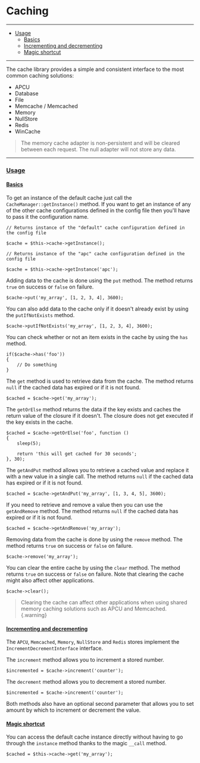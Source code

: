 # Caching

--------------------------------------------------------

* [Usage](#usage)
	- [Basics](#usage:basics)
	- [Incrementing and decrementing](#usage:incrementing_and_decrementing)
	- [Magic shortcut](#usage:magic_shortcut)

--------------------------------------------------------

The cache library provides a simple and consistent interface to the most common caching solutions:

* APCU
* Database
* File
* Memcache / Memcached
* Memory
* NullStore
* Redis
* WinCache

> The memory cache adapter is non-persistent and will be cleared between each request. The null adapter will not store any data.

--------------------------------------------------------

### <a id="usage" href="#usage">Usage</a>

#### <a id="usage:basics" href="#usage:basics">Basics</a>

To get an instance of the default cache just call the `CacheManager::getInstance()` method. If you want to get an instance of any of the other cache configurations defined in the config file then you'll have to pass it the configuration name.

```
// Returns instance of the "default" cache configuration defined in the config file

$cache = $this->cache->getInstance();

// Returns instance of the "apc" cache configuration defined in the config file

$cache = $this->cache->getInstance('apc');
```

Adding data to the cache is done using the `put` method. The method returns `true` on success or `false` on failure.

```
$cache->put('my_array', [1, 2, 3, 4], 3600);
```

You can also add data to the cache only if it doesn't already exist by using the `putIfNotExists` method.

```
$cache->putIfNotExists('my_array', [1, 2, 3, 4], 3600);
```

You can check whether or not an item exists in the cache by using the `has` method.

```
if($cache->has('foo'))
{
	// Do something
}
```

The `get` method is used to retrieve data from the cache. The method returns `null` if the cached data has expired or if it is not found.

```
$cached = $cache->get('my_array');
```

The `getOrElse` method returns the data if the key exists and caches the return value of the closure if it doesn't. The closure does not get executed if the key exists in the cache.

```
$cached = $cache->getOrElse('foo', function ()
{
	sleep(5);

	return 'this will get cached for 30 seconds';
}, 30);
```

The `getAndPut` method allows you to retrieve a cached value and replace it with a new value in a single call. The method returns `null` if the cached data has expired or if it is not found.

```
$cached = $cache->getAndPut('my_array', [1, 3, 4, 5], 3600);
```

If you need to retrieve and remove a value then you can use the `getAndRemove` method. The method returns `null` if the cached data has expired or if it is not found.

```
$cached = $cache->getAndRemove('my_array');
```

Removing data from the cache is done by using the `remove` method. The method returns `true` on success or `false` on failure.

```
$cache->remove('my_array');
```

You can clear the entire cache by using the `clear` method. The method returns `true` on success or `false` on failure. Note that clearing the cache might also affect other applications.

```
$cache->clear();
```

> Clearing the cache can affect other applications when using shared memory caching solutions such as APCU and Memcached.
{.warning}

#### <a id="usage:incrementing_and_decrementing" href="#usage:incrementing_and_decrementing">Incrementing and decrementing</a>

The `APCU`, `Memcached`, `Memory`, `NullStore` and `Redis` stores implement the `IncrementDecrementInterface` interface.

The `increment` method allows you to increment a stored number.

```
$incremented = $cache->increment('counter');
```

The `decrement` method allows you to decrement a stored number.

```
$incremented = $cache->increment('counter');
```

Both methods also have an optional second parameter that allows you to set amount by which to increment or decrement the value.

#### <a id="usage:magic_shortcut" href="#usage:magic_shortcut">Magic shortcut</a>

You can access the default cache instance directly without having to go through the `instance` method thanks to the magic `__call` method.

```
$cached = $this->cache->get('my_array');
```
